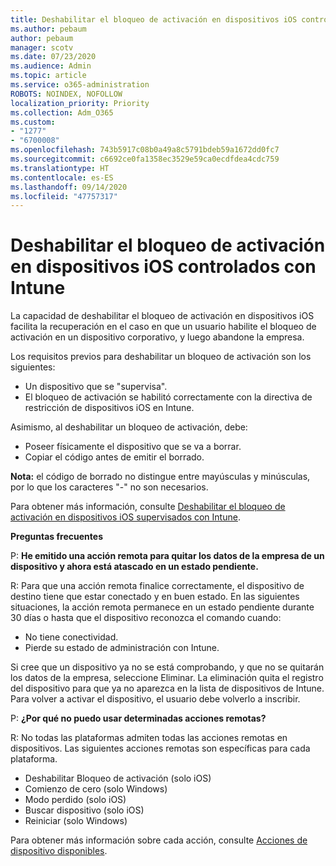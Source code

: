 ```yaml
---
title: Deshabilitar el bloqueo de activación en dispositivos iOS controlados con Intune
ms.author: pebaum
author: pebaum
manager: scotv
ms.date: 07/23/2020
ms.audience: Admin
ms.topic: article
ms.service: o365-administration
ROBOTS: NOINDEX, NOFOLLOW
localization_priority: Priority
ms.collection: Adm_O365
ms.custom:
- "1277"
- "6700008"
ms.openlocfilehash: 743b5917c08b0a49a8c5791bdeb59a1672dd0fc7
ms.sourcegitcommit: c6692ce0fa1358ec3529e59ca0ecdfdea4cdc759
ms.translationtype: HT
ms.contentlocale: es-ES
ms.lasthandoff: 09/14/2020
ms.locfileid: "47757317"
---
```

# <a name="bypass-activation-lock-on-supervised-ios-devices-with-intune"></a>Deshabilitar el bloqueo de activación en dispositivos iOS controlados con Intune

La capacidad de deshabilitar el bloqueo de activación en dispositivos iOS facilita la recuperación en el caso en que un usuario habilite el bloqueo de activación en un dispositivo corporativo, y luego abandone la empresa.

Los requisitos previos para deshabilitar un bloqueo de activación son los siguientes:

- Un dispositivo que se "supervisa".
- El bloqueo de activación se habilitó correctamente con la directiva de restricción de dispositivos iOS en Intune.

Asimismo, al deshabilitar un bloqueo de activación, debe:

- Poseer físicamente el dispositivo que se va a borrar.
- Copiar el código antes de emitir el borrado.

**Nota:** el código de borrado no distingue entre mayúsculas y minúsculas, por lo que los caracteres "-" no son necesarios.

Para obtener más información, consulte [Deshabilitar el bloqueo de activación en dispositivos iOS supervisados con Intune](https://docs.microsoft.com/intune/device-activation-lock-bypass).

**Preguntas frecuentes**

P: **He emitido una acción remota para quitar los datos de la empresa de un dispositivo y ahora está atascado en un estado pendiente.**

R: Para que una acción remota finalice correctamente, el dispositivo de destino tiene que estar conectado y en buen estado. En las siguientes situaciones, la acción remota permanece en un estado pendiente durante 30 días o hasta que el dispositivo reconozca el comando cuando:

- No tiene conectividad.
- Pierde su estado de administración con Intune.

Si cree que un dispositivo ya no se está comprobando, y que no se quitarán los datos de la empresa, seleccione Eliminar. La eliminación quita el registro del dispositivo para que ya no aparezca en la lista de dispositivos de Intune. Para volver a activar el dispositivo, el usuario debe volverlo a inscribir.

P: **¿Por qué no puedo usar determinadas acciones remotas?**

R: No todas las plataformas admiten todas las acciones remotas en dispositivos. Las siguientes acciones remotas son específicas para cada plataforma.

- Deshabilitar Bloqueo de activación (solo iOS)
- Comienzo de cero (solo Windows)
- Modo perdido (solo iOS)
- Buscar dispositivo (solo iOS)
- Reiniciar (solo Windows)

Para obtener más información sobre cada acción, consulte [Acciones de dispositivo disponibles](https://docs.microsoft.com/intune/device-management#available-device-actions).